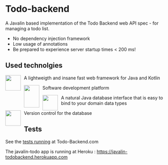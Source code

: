 # Todo-backend
A Javalin based implementation of the Todo Backend web API spec - for managing a todo list.
- No dependency injection framework
- Low usage of annotations
- Be prepared to experience server startup times < 200 ms!

## Used technolgies
<div style="text-align: left">
    <p>
      <a href="https://javalin.io">
        <img src="https://pbs.twimg.com/profile_images/882996998542118913/rJjwod-l.jpg" style="float: left; padding: 0px 10px 0px 0px;" height="48" width="48">
      </a>
              A lightweigth and insane fast web framework for Java and Kotlin
    </p>
    <p>
      <a href="https://www.java.com">
        <img src="https://upload.wikimedia.org/wikipedia/en/thumb/3/30/Java_programming_language_logo.svg/283px-Java_programming_language_logo.svg.png" style="float: left; padding: 0px 10px 0px 0px;" height="70" width="48">
      </a>
              Software development platform 
    </p>
    <p>
      <a href="http://jdbi.org">
        <img src="https://jdbi.org/images/logo.svg" style="float: left; padding: 0px 10px 0px 0px;" height="48" width="48">
      </a>
              A natural Java database interface that is easy to bind to your domain data types
    </p>
     <p>
          <a href="https://flywaydb.org">
            <img src="https://flywaydb.org/assets/logo/flyway-logo-tm.png" style="float: left; padding: 0px 10px 0px 0px;" height="48" width="48">
          </a>
                Version control for the database
      </p>
</div>

## Tests
See the [tests running](http://www.todobackend.com/specs/index.html?https://javalin-todobackend.herokuapp.com/) at Todo-Backend.com

The javalin-todo app is running at Heroku : https://javalin-todobackend.herokuapp.com





